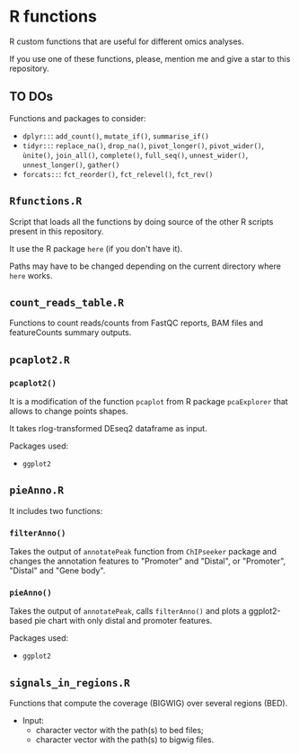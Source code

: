 # R functions

R custom functions that are useful for different omics analyses.

If you use one of these functions, please, mention me and give a star to this repository.

## TO DOs

Functions and packages to consider:

* `dplyr::`: `add_count()`, `mutate_if()`, `summarise_if()`
* `tidyr::`: `replace_na()`, `drop_na()`, `pivot_longer()`, `pivot_wider()`, `ùnite()`, `join_all()`, `complete()`, `full_seq()`, `unnest_wider()`, `unnest_longer()`, `gather()`
* `forcats::`: `fct_reorder()`, `fct_relevel()`, `fct_rev()`



## `Rfunctions.R`

Script that loads all the functions by doing source of the other R scripts present in this repository.

It use the R package `here` (if you don't have it).

Paths may have to be changed depending on the current directory where `here` works.

## `count_reads_table.R`

Functions to count reads/counts from FastQC reports, BAM files and featureCounts summary outputs.

## `pcaplot2.R`

### `pcaplot2()`

It is a modification of the function `pcaplot` from R package `pcaExplorer` that allows to change points shapes.

It takes rlog-transformed DEseq2 dataframe as input. 

Packages used:

* `ggplot2`

## `pieAnno.R`

It includes two functions:
	
### `filterAnno()`

Takes the output of `annotatePeak` function from `ChIPseeker` package and changes the annotation features to "Promoter" and "Distal", or "Promoter", "Distal" and "Gene body". 

### `pieAnno()` 

Takes the output of `annotatePeak`, calls `filterAnno()` and plots a ggplot2-based pie chart with only distal and promoter features.

Packages used:

* `ggplot2`

## `signals_in_regions.R`

Functions that compute the coverage (BIGWIG) over several regions (BED).

* Input: 
  + character vector with the path(s) to bed files;
  + character vector with the path(s) to bigwig files.
